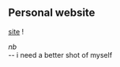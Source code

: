 ## Personal website

[site](https://kojokwakye.github.io) !


*nb*  
-- i need a better shot of myself
